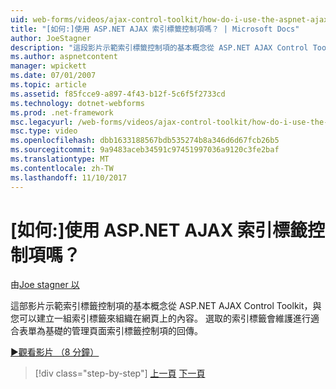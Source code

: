 ```yaml
---
uid: web-forms/videos/ajax-control-toolkit/how-do-i-use-the-aspnet-ajax-tabs-control
title: "[如何:]使用 ASP.NET AJAX 索引標籤控制項嗎？ | Microsoft Docs"
author: JoeStagner
description: "這段影片示範索引標籤控制項的基本概念從 ASP.NET AJAX Control Toolkit，與您可以建立一組索引標籤來組織上的內容..."
ms.author: aspnetcontent
manager: wpickett
ms.date: 07/01/2007
ms.topic: article
ms.assetid: f85fcce9-a897-4f43-b12f-5c6f5f2733cd
ms.technology: dotnet-webforms
ms.prod: .net-framework
msc.legacyurl: /web-forms/videos/ajax-control-toolkit/how-do-i-use-the-aspnet-ajax-tabs-control
msc.type: video
ms.openlocfilehash: dbb1633188567bdb535274b8a346d6d67fcb26b5
ms.sourcegitcommit: 9a9483aceb34591c97451997036a9120c3fe2baf
ms.translationtype: MT
ms.contentlocale: zh-TW
ms.lasthandoff: 11/10/2017
---
```

<a name="how-do-i-use-the-aspnet-ajax-tabs-control"></a>[如何:]使用 ASP.NET AJAX 索引標籤控制項嗎？
====================
由[Joe stagner 以](https://github.com/JoeStagner)

這部影片示範索引標籤控制項的基本概念從 ASP.NET AJAX Control Toolkit，與您可以建立一組索引標籤來組織在網頁上的內容。 選取的索引標籤會維護進行適合表單為基礎的管理頁面索引標籤控制項的回傳。

[&#9654;觀看影片 （8 分鐘）](https://channel9.msdn.com/Blogs/ASP-NET-Site-Videos/how-do-i-use-the-aspnet-ajax-tabs-control)

>[!div class="step-by-step"]
[上一頁](how-do-i-use-the-aspnet-ajax-resizablecontrol-extender.md)
[下一頁](how-do-i-use-the-aspnet-ajax-slideshow-extender.md)
